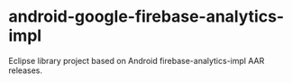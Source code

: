 # android-google-firebase-analytics-impl
Eclipse library project based on Android firebase-analytics-impl AAR releases.
